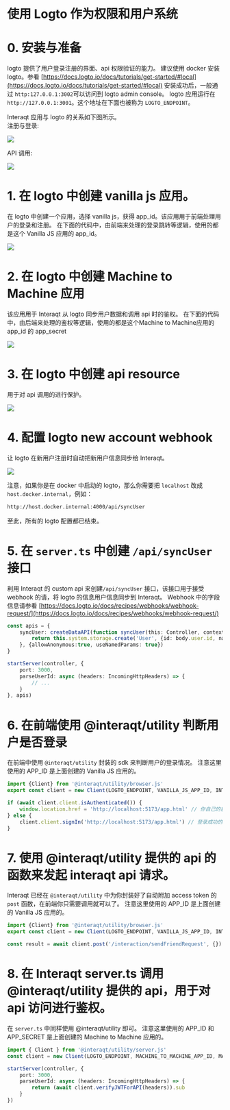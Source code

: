 # 使用 Logto 作为权限和用户系统

# 0. 安装与准备
logto 提供了用户登录注册的界面、api 权限验证的能力。
建议使用 docker 安装 logto。参看 [https://docs.logto.io/docs/tutorials/get-started/#local](https://docs.logto.io/docs/tutorials/get-started/#local)
安装成功后，一般通过 `http:127.0.0.1:3002`可以访问到 logto admin console。
logto 应用运行在 `http://127.0.0.1:3001`。这个地址在下面也被称为 `LOGTO_ENDPOINT`。

Interaqt 应用与 logto 的关系如下图所示。    
注册与登录:

<p align="left">
<img src="/img/logto-signin.png" style={{maxWidth:540,width:"100%"}} />
</p>

API 调用:
<p align="left">
<img src="/img/logto-api-call.png" style={{maxWidth:540,width:"100%"}} />
</p>


# 1. 在 logto 中创建 vanilla js 应用。

在 logto 中创建一个应用，选择 vanilla js，获得 app_id。该应用用于前端处理用户的登录和注册。
在下面的代码中，由前端来处理的登录跳转等逻辑，使用的都是这个 Vanilla JS 应用的 app_id。

<p align="left">
<img src="/img/logto-vanilla-app.png" style={{maxWidth:640,width:"100%"}} />
</p>

# 2. 在 logto 中创建 Machine to Machine 应用

该应用用于 Interaqt 从 logto 同步用户数据和调用  api 时的鉴权。
在下面的代码中，由后端来处理的鉴权等逻辑，使用的都是这个Machine to Machine应用的 app_id 的 app_secret

<p align="left">
<img src="/img/logto-m2m-app.png" style={{maxWidth:640,width:"100%"}} />
</p>

# 3. 在 logto 中创建 api resource

用于对 api 调用的进行保护。
<p align="left">
<img src="/img/logto-api-resource.png" style={{maxWidth:640,width:"100%"}} />
</p>

# 4. 配置 logto new account webhook
让 logto 在新用户注册时自动把新用户信息同步给 Interaqt。

<p align="left">
<img src="/img/logto-webhook.png" style={{maxWidth:640,width:"100%"}} />
</p>

注意，如果你是在 docker 中启动的 logto，那么你需要把 `localhost` 改成 `host.docker.internal`，例如：
```bash
http://host.docker.internal:4000/api/syncUser
```

至此，所有的 logto 配置都已结束。

# 5. 在 `server.ts` 中创建 `/api/syncUser` 接口
利用 Interaqt 的 custom api 来创建`/api/syncUser` 接口，该接口用于接受 webhook 的请，将 logto 的信息用户信息同步到 Interaqt。
Webhook 中的字段信息请参看 [https://docs.logto.io/docs/recipes/webhooks/webhook-request/](https://docs.logto.io/docs/recipes/webhooks/webhook-request/)

```typescript
const apis = {
    syncUser: createDataAPI(function syncUser(this: Controller, context: DataAPIContext, body: any) {
        return this.system.storage.create('User', {id: body.user.id, name: body.user.username})
    }, {allowAnonymous:true, useNamedParams: true})
}

startServer(controller, {
    port: 3000,
    parseUserId: async (headers: IncomingHttpHeaders) => {
        // ...
    }
}, apis)
```

# 6. 在前端使用 @interaqt/utility 判断用户是否登录

在前端中使用 `@interaqt/utility` 封装的 sdk 来判断用户的登录情况。
注意这里使用的 APP_ID 是上面创建的 Vanilla JS 应用的。

```jsx
import {Client} from '@interaqt/utility/browser.js'
export const client = new Client(LOGTO_ENDPOINT, VANILLA_JS_APP_ID, INTERAQT_ENDPOINT)

if (await client.client.isAuthenticated()) {
    window.location.href = 'http://localhost:5173/app.html' // 你自己的前端应用地址
} else {
    client.client.signIn('http://localhost:5173/app.html') // 登录成功的回调
}
```

# 7. 使用 @interaqt/utility 提供的 api 的函数来发起 interaqt api 请求。

Interaqt 已经在 `@interaqt/utility` 中为你封装好了自动附加 access token 的 `post` 函数，在前端你只需要调用就可以了。
注意这里使用的 APP_ID 是上面创建的 Vanilla JS 应用的。

```typescript
import {Client} from '@interaqt/utility/browser.js'
export const client = new Client(LOGTO_ENDPOINT, VANILLA_JS_APP_ID, INTERAQT_ENDPOINT)

const result = await client.post('/interaction/sendFriendRequest', {})
```


# 8. 在 Interaqt server.ts 调用 @interaqt/utility 提供的 api，用于对 api 访问进行鉴权。
在 `server.ts` 中同样使用 @interaqt/utility 即可。
注意这里使用的 APP_ID 和 APP_SECRET 是上面创建的 Machine to Machine 应用的。

```typescript
import { Client } from '@interaqt/utility/server.js'
const client = new Client(LOGTO_ENDPOINT, MACHINE_TO_MACHINE_APP_ID, MACHINE_TO_MACHINE_APP_SECRET, INTERAQT_ADDR)

startServer(controller, {
    port: 3000,
    parseUserId: async (headers: IncomingHttpHeaders) => {
        return (await client.verifyJWTForAPI(headers)).sub
    }
})
```

